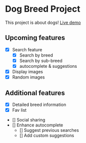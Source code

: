# Dog Breed Project
This project is about dogs! [Live demo](https://dog-breed-one.vercel.app/)

## Upcoming features
- [x] Search feature
  - [x] Search by breed
  - [x] Search by sub-breed
  - [x] autocomplete & suggestions
- [x] Display images
- [x] Random images

## Additional features
- [x] Detailed breed information
- [x] Fav list
- [] Social sharing
- [] Enhance autocomplete
  - [] Suggest previous searches
  - [] Add custom suggestions
